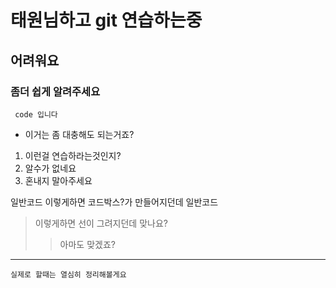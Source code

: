 # 태원님하고 git 연습하는중
## 어려워요
### 좀더 쉽게 알려주세요

```
 code 입니다
```

* 이거는 좀 대충해도 되는거죠?
1. 이런걸 연습하라는것인지?
2. 알수가 없네요
3. 혼내지 말아주세요

일반코드
    이렇게하면 코드박스?가 만들어지던데
일반코드

> 이렇게하면 선이 그려지던데 맞나요?
>> 아마도 맞겠죠?

------------------
```
실제로 할때는 열심히 정리해볼게요
```

